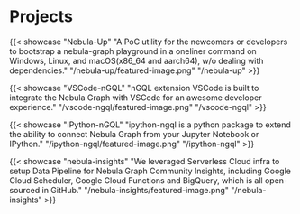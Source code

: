 # Projects


{{< showcase "Nebula-Up" "A PoC utility for the newcomers or developers to bootstrap a nebula-graph playground in a oneliner command on Windows, Linux, and macOS(x86_64 and aarch64), w/o dealing with dependencies." "/nebula-up/featured-image.png" "/nebula-up" >}}

{{< showcase "VSCode-nGQL" "nGQL extension VSCode is built to integrate the Nebula Graph with VSCode for an awesome developer experience." "/vscode-ngql/featured-image.png" "/vscode-ngql" >}}

{{< showcase "IPython-nGQL" "ipython-ngql is a python package to extend the ability to connect Nebula Graph from your Jupyter Notebook or IPython." "/ipython-ngql/featured-image.png" "/ipython-ngql" >}}

{{< showcase "nebula-insights" "We leveraged Serverless Cloud infra to setup Data Pipeline for Nebula Graph Community Insights, including Google Cloud Scheduler, Google Cloud Functions and BigQuery, which is all open-sourced in GitHub." "/nebula-insights/featured-image.png" "/nebula-insights" >}}
